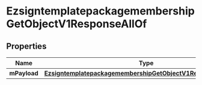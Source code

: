 

# EzsigntemplatepackagemembershipGetObjectV1ResponseAllOf


## Properties

| Name | Type | Description | Notes |
|------------ | ------------- | ------------- | -------------|
|**mPayload** | [**EzsigntemplatepackagemembershipGetObjectV1ResponseMPayload**](EzsigntemplatepackagemembershipGetObjectV1ResponseMPayload.md) |  |  |



